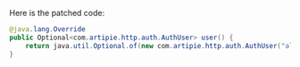 Here is the patched code:

```java
@java.lang.Override
public Optional<com.artipie.http.auth.AuthUser> user() {
    return java.util.Optional.of(new com.artipie.http.auth.AuthUser("alice"));
}
```